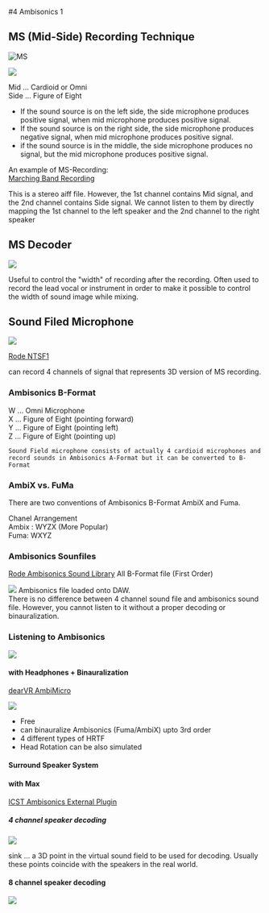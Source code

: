 #4 Ambisonics 1

## MS (Mid-Side) Recording Technique

![MS](K4/png/ms.jpg)

![](K4/png/ms_diagram.jpg)

Mid ... Cardioid or Omni  
Side ... Figure of Eight  

- If the sound source is on the left side, the side microphone produces positive signal, when mid microphone produces positive signal.
- If the sound source is on the right side, the side microphone produces negative signal, when mid microphone produces positive signal.
- if the sound source is in the middle, the side microphone produces no signal, but the mid microphone produces positive signal.

An example of MS-Recording:  
[Marching Band Recording](K4/marching_ms.aiff)

This is a stereo aiff file. However, the 1st channel contains Mid signal, and the 2nd channel contains Side signal. We cannot listen to them by directly mapping the 1st channel to the left speaker and the 2nd channel to the right speaker 

## MS Decoder

![](K4/png/mid-side.png)

Useful to control the "width" of recording after the recording.
Often used to record the lead vocal or instrument in order to make it possible to control the width of sound image while mixing.

## Sound Filed Microphone

![](K4/png/soundfield_microphone.jpg)

[Rode NTSF1](https://rode.com/microphones/ntsf1)

can record 4 channels of signal that represents 3D version of MS recording.

### Ambisonics B-Format 

W ... Omni Microphone    
X ... Figure of Eight (pointing forward)  
Y ... Figure of Eight (pointing left)  
Z ... Figure of Eight (pointing up)  

    Sound Field microphone consists of actually 4 cardioid microphones and record sounds in Ambisonics A-Format but it can be converted to B-Format  

### AmbiX vs. FuMa

There are two conventions of Ambisonics B-Format AmbiX and Fuma.

Chanel Arrangement  
Ambix : WYZX (More Popular)  
Fuma: WXYZ

### Ambisonics Sounfiles

[Rode Ambisonics Sound Library](https://library.soundfield.com/)
All B-Format file (First Order)

![](K4/png/abmisonics_in_DAW.png)
Ambisonics file loaded onto DAW.   
There is no difference between 4 channel sound file and ambisonics sound file. However, you cannot listen to it without a proper decoding or binauralization.

### Listening to Ambisonics 
![](K4/png/ambisonics_workflow.jpg)

#### with Headphones + Binauralization

[dearVR AmbiMicro](https://www.dear-reality.com/products/dearvr-ambi-micro) 

![](K4/png/ambimicro.png)

- Free
- can binauralize Ambisonics (Fuma/AmbiX) upto 3rd order
- 4 different types of HRTF
- Head Rotation can be also simulated


#### Surround Speaker System

#### with Max
[ICST Ambisonics External Plugin](https://www.zhdk.ch/forschung/icst/software-downloads-5379/downloads-ambisonics-externals-for-maxmsp-5381)


##### 4 channel speaker decoding
![](K4/png/decode.png)

sink ... a 3D point in the virtual sound field to be used for decoding. Usually these points coincide with the speakers in the real world. 

#### 8 channel speaker decoding
![](K4/png/decode_8.png)


